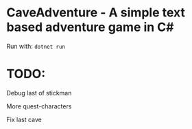 # CaveAdventure - A simple text based adventure game in C#

Run with: ```dotnet run```


# TODO:

Debug last of stickman

More quest-characters

Fix last cave